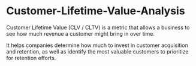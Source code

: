 # Customer-Lifetime-Value-Analysis
Customer Lifetime Value (CLV / CLTV) is a metric that allows a business to see how much revenue a customer might bring in over time.

It helps companies determine how much to invest in customer acquisition and retention, as well as identify the most valuable customers to prioritize for retention efforts.
